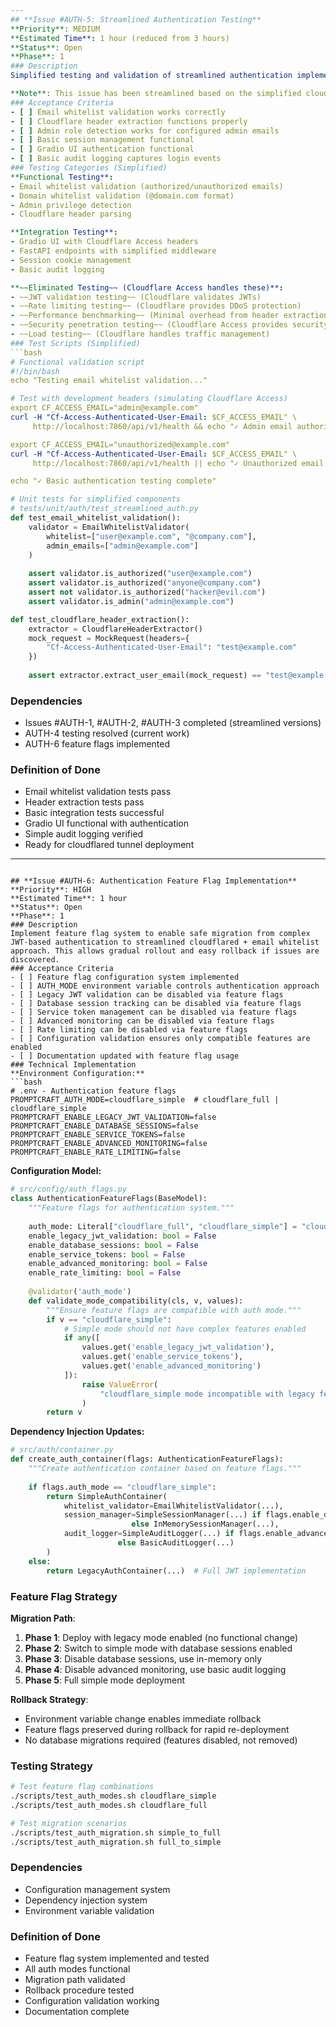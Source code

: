```yaml
---
## **Issue #AUTH-5: Streamlined Authentication Testing**
**Priority**: MEDIUM  
**Estimated Time**: 1 hour (reduced from 3 hours)
**Status**: Open
**Phase**: 1
### Description
Simplified testing and validation of streamlined authentication implementation focused on core functionality: email whitelist validation, header extraction, and basic session management.

**Note**: This issue has been streamlined based on the simplified cloudflared + email whitelist architecture. Complex testing scenarios (performance benchmarking, security penetration testing, load testing) have been eliminated as Cloudflare Access provides the security layer.
### Acceptance Criteria
- [ ] Email whitelist validation works correctly
- [ ] Cloudflare header extraction functions properly  
- [ ] Admin role detection works for configured admin emails
- [ ] Basic session management functional
- [ ] Gradio UI authentication functional
- [ ] Basic audit logging captures login events
### Testing Categories (Simplified)
**Functional Testing**:
- Email whitelist validation (authorized/unauthorized emails)
- Domain whitelist validation (@domain.com format)
- Admin privilege detection
- Cloudflare header parsing

**Integration Testing**:
- Gradio UI with Cloudflare Access headers
- FastAPI endpoints with simplified middleware
- Session cookie management
- Basic audit logging

**~~Eliminated Testing~~ (Cloudflare Access handles these)**:
- ~~JWT validation testing~~ (Cloudflare validates JWTs)
- ~~Rate limiting testing~~ (Cloudflare provides DDoS protection)
- ~~Performance benchmarking~~ (Minimal overhead from header extraction)
- ~~Security penetration testing~~ (Cloudflare Access provides security)
- ~~Load testing~~ (Cloudflare handles traffic management)
### Test Scripts (Simplified)
```bash
# Functional validation script
#!/bin/bash
echo "Testing email whitelist validation..."

# Test with development headers (simulating Cloudflare Access)
export CF_ACCESS_EMAIL="admin@example.com"
curl -H "Cf-Access-Authenticated-User-Email: $CF_ACCESS_EMAIL" \
     http://localhost:7860/api/v1/health && echo "✓ Admin email authorized"

export CF_ACCESS_EMAIL="unauthorized@example.com"
curl -H "Cf-Access-Authenticated-User-Email: $CF_ACCESS_EMAIL" \
     http://localhost:7860/api/v1/health || echo "✓ Unauthorized email rejected"

echo "✓ Basic authentication testing complete"
```

```python
# Unit tests for simplified components
# tests/unit/auth/test_streamlined_auth.py
def test_email_whitelist_validation():
    validator = EmailWhitelistValidator(
        whitelist=["user@example.com", "@company.com"],
        admin_emails=["admin@example.com"]
    )
    
    assert validator.is_authorized("user@example.com")
    assert validator.is_authorized("anyone@company.com")
    assert not validator.is_authorized("hacker@evil.com")
    assert validator.is_admin("admin@example.com")

def test_cloudflare_header_extraction():
    extractor = CloudflareHeaderExtractor()
    mock_request = MockRequest(headers={
        "Cf-Access-Authenticated-User-Email": "test@example.com"
    })
    
    assert extractor.extract_user_email(mock_request) == "test@example.com"
```
### Dependencies
- Issues #AUTH-1, #AUTH-2, #AUTH-3 completed (streamlined versions)
- AUTH-4 testing resolved (current work)
- AUTH-6 feature flags implemented
### Definition of Done  
- Email whitelist validation tests pass
- Header extraction tests pass
- Basic integration tests successful
- Gradio UI functional with authentication
- Simple audit logging verified
- Ready for cloudflared tunnel deployment
---
```

## **Issue #AUTH-6: Authentication Feature Flag Implementation**
**Priority**: HIGH
**Estimated Time**: 1 hour  
**Status**: Open
**Phase**: 1
### Description
Implement feature flag system to enable safe migration from complex JWT-based authentication to streamlined cloudflared + email whitelist approach. This allows gradual rollout and easy rollback if issues are discovered.
### Acceptance Criteria
- [ ] Feature flag configuration system implemented
- [ ] AUTH_MODE environment variable controls authentication approach
- [ ] Legacy JWT validation can be disabled via feature flags
- [ ] Database session tracking can be disabled via feature flags
- [ ] Service token management can be disabled via feature flags
- [ ] Advanced monitoring can be disabled via feature flags
- [ ] Rate limiting can be disabled via feature flags
- [ ] Configuration validation ensures only compatible features are enabled
- [ ] Documentation updated with feature flag usage
### Technical Implementation
**Environment Configuration:**
```bash
# .env - Authentication feature flags
PROMPTCRAFT_AUTH_MODE=cloudflare_simple  # cloudflare_full | cloudflare_simple
PROMPTCRAFT_ENABLE_LEGACY_JWT_VALIDATION=false
PROMPTCRAFT_ENABLE_DATABASE_SESSIONS=false
PROMPTCRAFT_ENABLE_SERVICE_TOKENS=false
PROMPTCRAFT_ENABLE_ADVANCED_MONITORING=false
PROMPTCRAFT_ENABLE_RATE_LIMITING=false
```

**Configuration Model:**
```python
# src/config/auth_flags.py
class AuthenticationFeatureFlags(BaseModel):
    """Feature flags for authentication system."""
    
    auth_mode: Literal["cloudflare_full", "cloudflare_simple"] = "cloudflare_simple"
    enable_legacy_jwt_validation: bool = False
    enable_database_sessions: bool = False
    enable_service_tokens: bool = False
    enable_advanced_monitoring: bool = False
    enable_rate_limiting: bool = False
    
    @validator('auth_mode')
    def validate_mode_compatibility(cls, v, values):
        """Ensure feature flags are compatible with auth mode."""
        if v == "cloudflare_simple":
            # Simple mode should not have complex features enabled
            if any([
                values.get('enable_legacy_jwt_validation'),
                values.get('enable_service_tokens'),
                values.get('enable_advanced_monitoring')
            ]):
                raise ValueError(
                    "cloudflare_simple mode incompatible with legacy features"
                )
        return v
```

**Dependency Injection Updates:**
```python
# src/auth/container.py
def create_auth_container(flags: AuthenticationFeatureFlags):
    """Create authentication container based on feature flags."""
    
    if flags.auth_mode == "cloudflare_simple":
        return SimpleAuthContainer(
            whitelist_validator=EmailWhitelistValidator(...),
            session_manager=SimpleSessionManager(...) if flags.enable_database_sessions 
                           else InMemorySessionManager(...),
            audit_logger=SimpleAuditLogger(...) if flags.enable_advanced_monitoring
                        else BasicAuditLogger(...)
        )
    else:
        return LegacyAuthContainer(...)  # Full JWT implementation
```
### Feature Flag Strategy
**Migration Path**:
1. **Phase 1**: Deploy with legacy mode enabled (no functional change)
2. **Phase 2**: Switch to simple mode with database sessions enabled  
3. **Phase 3**: Disable database sessions, use in-memory only
4. **Phase 4**: Disable advanced monitoring, use basic audit logging
5. **Phase 5**: Full simple mode deployment

**Rollback Strategy**:
- Environment variable change enables immediate rollback
- Feature flags preserved during rollback for rapid re-deployment
- No database migrations required (features disabled, not removed)
### Testing Strategy
```bash
# Test feature flag combinations
./scripts/test_auth_modes.sh cloudflare_simple
./scripts/test_auth_modes.sh cloudflare_full

# Test migration scenarios
./scripts/test_auth_migration.sh simple_to_full
./scripts/test_auth_migration.sh full_to_simple
```
### Dependencies
- Configuration management system
- Dependency injection system
- Environment variable validation
### Definition of Done
- Feature flag system implemented and tested
- All auth modes functional
- Migration path validated
- Rollback procedure tested
- Configuration validation working
- Documentation complete